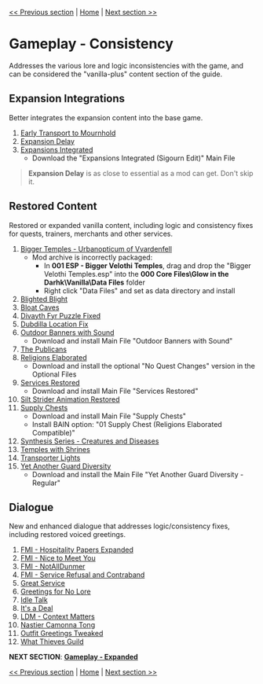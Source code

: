 [<< Previous section](https://github.com/doublemoulinet/Morrowind-Modular-Mod-Guide/blob/master/BALANCE.md) | [Home](https://github.com/doublemoulinet/Morrowind-Modular-Mod-Guide) | [Next section >>](https://github.com/doublemoulinet/Morrowind-Modular-Mod-Guide/blob/master/GAMEPLAY.md)

# Gameplay - Consistency
Addresses the various lore and logic inconsistencies with the game, and can be considered the "vanilla-plus" content section of the guide.

## Expansion Integrations
Better integrates the expansion content into the base game.
1. [Early Transport to Mournhold](https://www.nexusmods.com/morrowind/mods/47985)
1. [Expansion Delay](https://www.nexusmods.com/morrowind/mods/47588?)
1. [Expansions Integrated](https://www.nexusmods.com/morrowind/mods/49232)
	- Download the "Expansions Integrated (Sigourn Edit)" Main File
>**Expansion Delay** is as close to essential as a mod can get. Don't skip it.

## Restored Content
Restored or expanded vanilla content, including logic and consistency fixes for quests, trainers, merchants and other services.
1. [Bigger Temples - Urbanopticum of Vvardenfell](https://www.nexusmods.com/morrowind/mods/46184?)
	- Mod archive is incorrectly packaged:
		- In **001 ESP - Bigger Velothi Temples**, drag and drop the "Bigger Velothi Temples.esp" into the **000 Core Files\Glow in the Darhk\Vanilla\Data Files** folder
		- Right click "Data Files" and set as data directory and install
1. [Blighted Blight](https://www.nexusmods.com/morrowind/mods/48631?)
1. [Bloat Caves](https://www.nexusmods.com/morrowind/mods/43141?)
1. [Divayth Fyr Puzzle Fixed](https://www.nexusmods.com/morrowind/mods/45155?)
1. [Dubdilla Location Fix](https://www.nexusmods.com/morrowind/mods/46720?)
1. [Outdoor Banners with Sound](https://www.nexusmods.com/morrowind/mods/47068?)
	- Download and install Main File "Outdoor Banners with Sound"
1. [The Publicans](https://www.nexusmods.com/morrowind/mods/45410?)
1. [Religions Elaborated](https://www.nexusmods.com/morrowind/mods/47843?)
	- Download and install the optional "No Quest Changes" version in the Optional Files	
1. [Services Restored](https://www.nexusmods.com/morrowind/mods/47068?)
	- Download and install Main File "Services Restored"
1. [Silt Strider Animation Restored](https://www.nexusmods.com/morrowind/mods/44150?)
1. [Supply Chests](https://www.nexusmods.com/morrowind/mods/49232)
	- Download and install Main File "Supply Chests"
	- Install BAIN option: "01 Supply Chest (Religions Elaborated Compatible)"
1. [Synthesis Series - Creatures and Diseases](https://www.nexusmods.com/morrowind/mods/48279?)
1. [Temples with Shrines](https://www.nexusmods.com/morrowind/mods/45535?)
1. [Transporter Lights](https://www.nexusmods.com/morrowind/mods/48050?)
1. [Yet Another Guard Diversity](https://www.nexusmods.com/morrowind/mods/45894?)
	- Download and install the Main File "Yet Another Guard Diversity - Regular"

## Dialogue
New and enhanced dialogue that addresses logic/consistency fixes, including restored voiced greetings.
1. [FMI - Hospitality Papers Expanded](https://www.nexusmods.com/morrowind/mods/46107?)
1. [FMI - Nice to Meet You](https://www.nexusmods.com/morrowind/mods/47329?)
1. [FMI - NotAllDunmer](https://www.nexusmods.com/morrowind/mods/47569?)
1. [FMI - Service Refusal and Contraband](https://www.nexusmods.com/morrowind/mods/47456?)
1. [Great Service](https://www.nexusmods.com/morrowind/mods/47767)
1. [Greetings for No Lore](https://www.nexusmods.com/morrowind/mods/46063?)
1. [Idle Talk](https://www.nexusmods.com/morrowind/mods/46948)
1. [It's a Deal](https://www.nexusmods.com/morrowind/mods/47968?)
1. [LDM - Context Matters](https://www.nexusmods.com/morrowind/mods/48273?)
1. [Nastier Camonna Tong](https://www.nexusmods.com/morrowind/mods/22601?)
1. [Outfit Greetings Tweaked](https://www.nexusmods.com/morrowind/mods/46066?)
1. [What Thieves Guild](https://www.nexusmods.com/morrowind/mods/47728?)


**NEXT SECTION**:
[**Gameplay - Expanded**](https://github.com/doublemoulinet/Morrowind-Modular-Mod-Guide/blob/master/GAMEPLAY.md)

[<< Previous section](https://github.com/doublemoulinet/Morrowind-Modular-Mod-Guide/blob/master/BALANCE.md) | [Home](https://github.com/doublemoulinet/Morrowind-Modular-Mod-Guide) | [Next section >>](https://github.com/doublemoulinet/Morrowind-Modular-Mod-Guide/blob/master/GAMEPLAY.md)